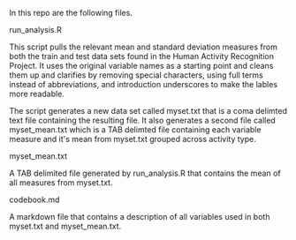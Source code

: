 In this repo are the following files.

run_analysis.R

This script pulls the relevant mean and standard deviation measures from both the train and test data sets found in the Human
Activity Recognition Project.  It uses the original variable names as a starting point and cleans them up and clarifies by 
removing special characters, using full terms instead of abbreviations, and introduction underscores to make the lables more readable.

The script generates a new data set called myset.txt that is a coma delimted text file containing the resulting file.  It also generates
a second file called myset_mean.txt which is a TAB delimted file containing each variable measure and it's mean from myset.txt grouped across activity type.

myset_mean.txt

A TAB delimited file generated by run_analysis.R that contains the mean of all measures from myset.txt.

codebook.md

A markdown file that contains a description of all variables used in both myset.txt and myset_mean.txt.

